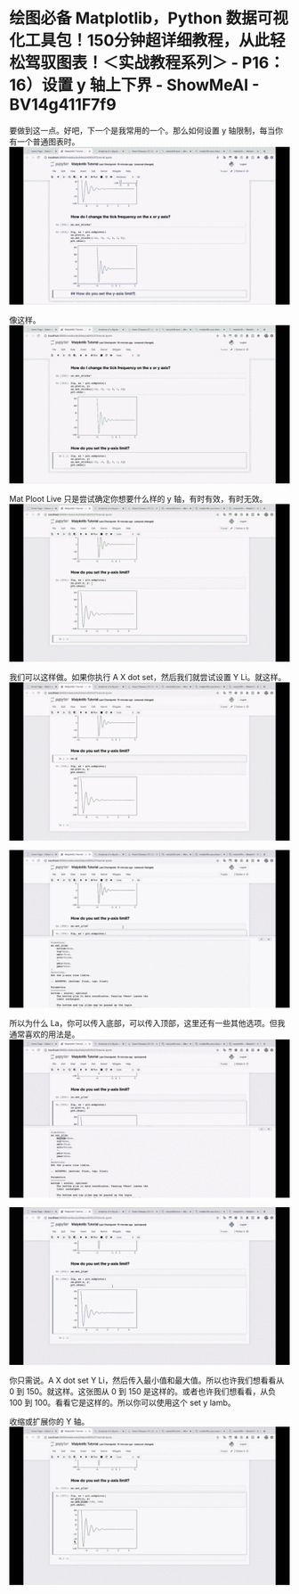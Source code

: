 # 绘图必备 Matplotlib，Python 数据可视化工具包！150分钟超详细教程，从此轻松驾驭图表！＜实战教程系列＞ - P16：16）设置 y 轴上下界 - ShowMeAI - BV14g411F7f9

要做到这一点。好吧，下一个是我常用的一个。那么如何设置 y 轴限制，每当你有一个普通图表时。![](img/4033662712435ba48febf1e11227ec77_1.png)

像这样。![](img/4033662712435ba48febf1e11227ec77_3.png)

Mat Ploot Live 只是尝试确定你想要什么样的 y 轴，有时有效，有时无效。![](img/4033662712435ba48febf1e11227ec77_5.png)

我们可以这样做。如果你执行 A X dot set，然后我们就尝试设置 Y Li。就这样。![](img/4033662712435ba48febf1e11227ec77_7.png)

![](img/4033662712435ba48febf1e11227ec77_8.png)

所以为什么 La，你可以传入底部，可以传入顶部，这里还有一些其他选项。但我通常喜欢的用法是。![](img/4033662712435ba48febf1e11227ec77_10.png)

![](img/4033662712435ba48febf1e11227ec77_11.png)

你只需说。A X dot set Y Li，然后传入最小值和最大值。所以也许我们想看看从 0 到 150。就这样。这张图从 0 到 150 是这样的。或者也许我们想看看，从负 100 到 100。看看它是这样的。所以你可以使用这个 set y lamb。 

收缩或扩展你的 Y 轴。![](img/4033662712435ba48febf1e11227ec77_13.png)
